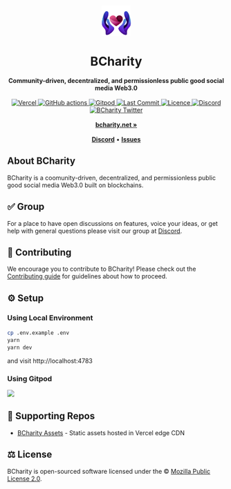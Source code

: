 <div align="center">
    <img src="public/logo.jpg" height="70" alt="BCharity Logo">
    <h1>BCharity</h1>
    <strong>Community-driven, decentralized, and permissionless public good social media Web3.0</strong>
</div>
<br>
<div align="center">
    <a href="https://vercel.com/bcharity?utm_source=BCharity&utm_campaign=oss">
        <img src="https://therealsujitk-vercel-badge.vercel.app/?app=bcharity" alt="Vercel">
    </a>
    <a href="https://deepsource.io/gl/bcharity/bcharity">
        <img src="https://deepsource.io/gl/bcharity/bcharity.svg/?label=active+issues&show_trend=true" alt="GitHub actions">
    </a>
    <a href="https://gitpod.io/#https://gitlab.com/bcharity/bcharity/-/tree/main">
        <img src="https://img.shields.io/badge/setup-automated-blue?logo=gitpod" alt="Gitpod">
    </a>
    <a href="https://gitlab.com/bcharity/bcharity/-/commits/main">
        <img src="https://badgen.net/gitlab/last-commit/bcharity/bcharity" alt="Last Commit">
    </a>
    <a href="https://gitlab.com/bcharity/bcharity/-/blob/main/LICENSE">
        <img src="https://badgen.net/gitlab/license/bcharity/bcharity" alt="Licence">
    </a>
    <a href="https://discord.gg/B8eKhSSUwX">
        <img src="https://img.shields.io/discord/953679040722665512.svg?label=&logo=discord&logoColor=ffffff&color=7389D8&labelColor=6A7EC2" alt="Discord">
    </a>
    <a href="https://twitter.com/lensterxyz">
        <img src="https://img.shields.io/twitter/follow/lensterxyz?label=lensterxyz&style=flat&logo=twitter&color=1DA1F2" alt="BCharity Twitter">
    </a>
</div>
<div align="center">
    <br>
    <a href="https://bcharity.net"><b>bcharity.net »</b></a>
    <br><br>
    <a href="https://discord.gg/B8eKhSSUwX"><b>Discord</b></a>
    •
    <a href="https://gitlab.com/bcharity/bcharity/-/issues/new"><b>Issues</b></a>
</div>

## About BCharity

BCharity is a coomunity-driven, decentralized, and permissionless public good social media Web3.0 built on blockchains.

## ✅ Group

For a place to have open discussions on features, voice your ideas, or get help with general questions please visit our group at [Discord](https://discord.gg/B8eKhSSUwX).

## 🤝 Contributing

We encourage you to contribute to BCharity! Please check out the [Contributing guide](CONTRIBUTING.md) for guidelines about how to proceed.

## ⚙️ Setup

### Using Local Environment

```sh
cp .env.example .env
yarn
yarn dev
```

and visit http://localhost:4783

### Using Gitpod

[<img src="https://gitpod.io/button/open-in-gitpod.svg" height="40">](https://gitpod.io/#https://gitlab.com/bcharity/bcharity)

## 🤝 Supporting Repos

- [BCharity Assets](https://gitlab.com/bcharity/assets) - Static assets hosted in Vercel edge CDN

## ⚖️ License

BCharity is open-sourced software licensed under the © [Mozilla Public License 2.0](LICENSE).
